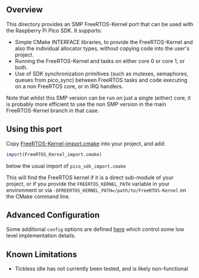 ## Overview

This directory provides an SMP FreeRTOS-Kernel port that can be used with the Raspberry Pi Pico SDK. It supports:

 * Simple CMake INTERFACE libraries, to provide the FreeRTOS-Kernel and also the individual allocator types, without copying code into the user's project.
 * Running the FreeRTOS-Kernel and tasks on either core 0 or core 1, or both.
 * Use of SDK synchronization primitives (such as mutexes, semaphores, queues from pico_sync) between FreeRTOS tasks and code executing on a non FreeRTOS core, or in IRQ handlers.

Note that whilst this SMP version can be run on just a single (either) core, it is probably
more efficient to use the non SMP version in the main FreeRTOS-Kernel branch in that case.

## Using this port

Copy [FreeRTOS-Kernel-import.cmake](FreeRTOS-Kernel-import.cmake) into your project, and
add:

```cmake
import(FreeRTOS_Kernel_import.cmake)
```

below the usual import of `pico_sdk_import.cmake`

This will find the FreeRTOS kernel if it is a direct sub-module of your project, or if you provide the `FREERTOS_KERNEL_PATH` variable in your environment or via `-DFREERTOS_KERNEL_PATH=/path/to/FreeRTOS-Kernel` on the CMake command line.

## Advanced Configuration

Some additional `config` options are defined [here](include/rp2040_config.h) which control some low level implementation details.

## Known Limitations

- Tickless idle has not currently been tested, and is likely non-functional